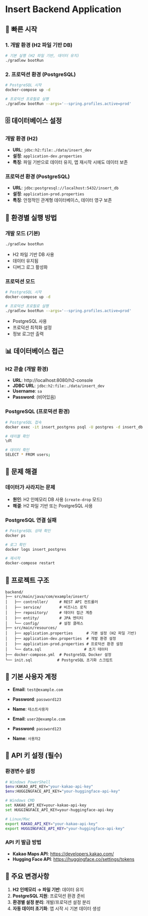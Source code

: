 # Insert Backend Application

## 🚀 빠른 시작

### 1. 개발 환경 (H2 파일 기반 DB)
```bash
# 기본 실행 (H2 파일 기반, 데이터 유지)
./gradlew bootRun
```

### 2. 프로덕션 환경 (PostgreSQL)
```bash
# PostgreSQL 시작
docker-compose up -d

# 프로덕션 프로필로 실행
./gradlew bootRun --args='--spring.profiles.active=prod'
```

## 🗄️ 데이터베이스 설정

### 개발 환경 (H2)
- **URL**: `jdbc:h2:file:./data/insert_dev`
- **설정**: `application-dev.properties`
- **특징**: 파일 기반으로 데이터 유지, 앱 재시작 시에도 데이터 보존

### 프로덕션 환경 (PostgreSQL)
- **URL**: `jdbc:postgresql://localhost:5432/insert_db`
- **설정**: `application-prod.properties`
- **특징**: 안정적인 관계형 데이터베이스, 데이터 영구 보존

## 🔧 환경별 실행 방법

### 개발 모드 (기본)
```bash
./gradlew bootRun
```
- H2 파일 기반 DB 사용
- 데이터 유지됨
- 디버그 로그 활성화

### 프로덕션 모드
```bash
# PostgreSQL 시작
docker-compose up -d

# 프로덕션 프로필로 실행
./gradlew bootRun --args='--spring.profiles.active=prod'
```
- PostgreSQL 사용
- 프로덕션 최적화 설정
- 정보 로그만 출력

## 📊 데이터베이스 접근

### H2 콘솔 (개발 환경)
- **URL**: http://localhost:8080/h2-console
- **JDBC URL**: `jdbc:h2:file:./data/insert_dev`
- **Username**: `sa`
- **Password**: (비어있음)

### PostgreSQL (프로덕션 환경)
```bash
# PostgreSQL 접속
docker exec -it insert_postgres psql -U postgres -d insert_db

# 테이블 확인
\dt

# 데이터 확인
SELECT * FROM users;
```

## 🚨 문제 해결

### 데이터가 사라지는 문제
- **원인**: H2 인메모리 DB 사용 (`create-drop` 모드)
- **해결**: H2 파일 기반 또는 PostgreSQL 사용

### PostgreSQL 연결 실패
```bash
# PostgreSQL 상태 확인
docker ps

# 로그 확인
docker logs insert_postgres

# 재시작
docker-compose restart
```

## 📁 프로젝트 구조
```
backend/
├── src/main/java/com/example/insert/
│   ├── controller/     # REST API 컨트롤러
│   ├── service/        # 비즈니스 로직
│   ├── repository/     # 데이터 접근 계층
│   ├── entity/         # JPA 엔티티
│   └── config/         # 설정 클래스
├── src/main/resources/
│   ├── application.properties      # 기본 설정 (H2 파일 기반)
│   ├── application-dev.properties  # 개발 환경 설정
│   ├── application-prod.properties # 프로덕션 환경 설정
│   └── data.sql                   # 초기 데이터
├── docker-compose.yml  # PostgreSQL Docker 설정
└── init.sql           # PostgreSQL 초기화 스크립트
```

## 🔐 기본 사용자 계정
- **Email**: `test@example.com`
- **Password**: `password123`
- **Name**: `테스트사용자`

- **Email**: `user2@example.com`
- **Password**: `password123`
- **Name**: `사용자2`

## 🔑 API 키 설정 (필수)

### 환경변수 설정
```bash
# Windows PowerShell
$env:KAKAO_API_KEY="your-kakao-api-key"
$env:HUGGINGFACE_API_KEY="your-huggingface-api-key"

# Windows CMD
set KAKAO_API_KEY=your-kakao-api-key
set HUGGINGFACE_API_KEY=your-huggingface-api-key

# Linux/Mac
export KAKAO_API_KEY="your-kakao-api-key"
export HUGGINGFACE_API_KEY="your-huggingface-api-key"
```

### API 키 발급 방법
- **Kakao Maps API**: https://developers.kakao.com/
- **Hugging Face API**: https://huggingface.co/settings/tokens

## 📝 주요 변경사항
1. **H2 인메모리 → 파일 기반**: 데이터 유지
2. **PostgreSQL 지원**: 프로덕션 환경 준비
3. **환경별 설정 분리**: 개발/프로덕션 설정 분리
4. **자동 데이터 초기화**: 앱 시작 시 기본 데이터 생성
